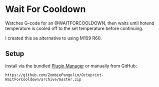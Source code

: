 # Wait For Cooldown
Watches G-code for an @WAITFORCOOLDOWN, then waits until hotend temperature is cooled off to the set temperature before continuing.

I created this as alternative to using M109 R60.

## Setup
Install via the bundled [Plugin Manager](https://github.com/foosel/OctoPrint/wiki/Plugin:-Plugin-Manager) or manually from GitHub:

    https://github.com/ZombiePangolin/Octoprint-WaitForCooldown/archive/master.zip
